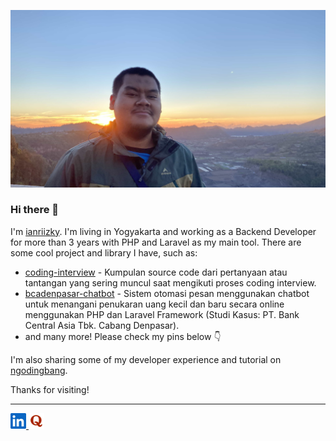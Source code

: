<p align="center"><img src="banner.JPG" width="1000"/></p>

### Hi there 👋

I'm [ianriizky](https://github.com/ianriizky). I'm living in Yogyakarta and working as a Backend Developer for more than 3 years with PHP and Laravel as my main tool. There are some cool project and library I have, such as:

- [coding-interview](https://github.com/ianriizky/coding-interview) - Kumpulan source code dari pertanyaan atau tantangan yang sering muncul saat mengikuti proses coding interview.
- [bcadenpasar-chatbot](https://github.com/ianriizky/bcadenpasar-chatbot) - Sistem otomasi pesan menggunakan chatbot untuk menangani penukaran uang kecil dan baru secara online menggunakan PHP dan Laravel Framework (Studi Kasus: PT. Bank Central Asia Tbk. Cabang Denpasar).
- and many more! Please check my pins below 👇

I'm also sharing some of my developer experience and tutorial on [ngodingbang](https://www.instagram.com/ngodingbang).

Thanks for visiting!

---

<a href="https://www.linkedin.com/in/ianrizky">
    <img src="linkedin.jpeg" alt="LinkedIn" width="25" height="25">
</a>
<a href="https://id.quora.com/profile/Septianata-Rizky-Pratama">
    <img src="quora.png" alt="Quora" width="25" height="25">
</a>
